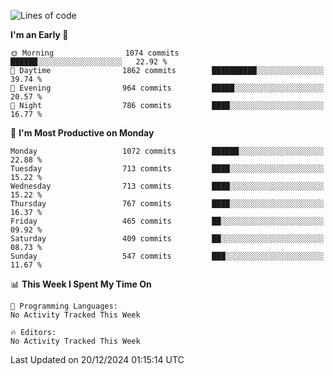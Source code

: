 <!--START_SECTION:waka-->
![Lines of code](https://img.shields.io/badge/From%20Hello%20World%20I%27ve%20Written-40.1%20million%20lines%20of%20code-blue)

**I'm an Early 🐤** 

```text
🌞 Morning                1074 commits        ██████░░░░░░░░░░░░░░░░░░░   22.92 % 
🌆 Daytime                1862 commits        ██████████░░░░░░░░░░░░░░░   39.74 % 
🌃 Evening                964 commits         █████░░░░░░░░░░░░░░░░░░░░   20.57 % 
🌙 Night                  786 commits         ████░░░░░░░░░░░░░░░░░░░░░   16.77 % 
```
📅 **I'm Most Productive on Monday** 

```text
Monday                   1072 commits        ██████░░░░░░░░░░░░░░░░░░░   22.88 % 
Tuesday                  713 commits         ████░░░░░░░░░░░░░░░░░░░░░   15.22 % 
Wednesday                713 commits         ████░░░░░░░░░░░░░░░░░░░░░   15.22 % 
Thursday                 767 commits         ████░░░░░░░░░░░░░░░░░░░░░   16.37 % 
Friday                   465 commits         ██░░░░░░░░░░░░░░░░░░░░░░░   09.92 % 
Saturday                 409 commits         ██░░░░░░░░░░░░░░░░░░░░░░░   08.73 % 
Sunday                   547 commits         ███░░░░░░░░░░░░░░░░░░░░░░   11.67 % 
```


📊 **This Week I Spent My Time On** 

```text
💬 Programming Languages: 
No Activity Tracked This Week

🔥 Editors: 
No Activity Tracked This Week
```


 Last Updated on 20/12/2024 01:15:14 UTC
<!--END_SECTION:waka-->
```
